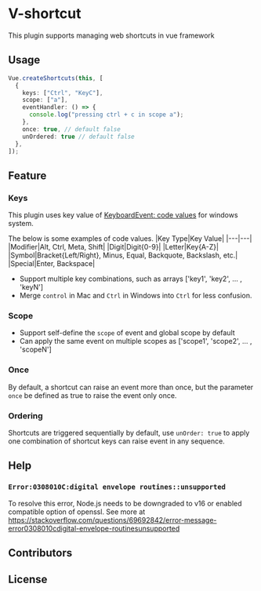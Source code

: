 # V-shortcut

This plugin supports managing web shortcuts in vue framework

## Usage

```ts
Vue.createShortcuts(this, [
  {
    keys: ["Ctrl", "KeyC"],
    scope: ["a"],
    eventHandler: () => {
      console.log("pressing ctrl + c in scope a");
    },
    once: true, // default false
    unOrdered: true // default false
  },
]);
```

## Feature

### Keys

This plugin uses key value of [KeyboardEvent: code values](https://developer.mozilla.org/en-US/docs/Web/API/KeyboardEvent/code/code_values) for windows system.

The below is some examples of code values.
|Key Type|Key Value|
|---|---|
|Modifier|Alt, Ctrl, Meta, Shift|
|Digit|Digit{0-9}|
|Letter|Key{A-Z}|
|Symbol|Bracket{Left/Right}, Minus, Equal, Backquote, Backslash, etc.|
|Special|Enter, Backspace|

- Support multiple key combinations, such as arrays ['key1', 'key2', ... , 'keyN']
- Merge `control` in Mac and `Ctrl` in Windows into `Ctrl` for less confusion.

### Scope

- Support self-define the `scope` of event and global scope by default
- Can apply the same event on multiple scopes as ['scope1', 'scope2', ... , 'scopeN']

<!-- TODO:  `excludeTags` and `preventWhen` -->

### Once

By default, a shortcut can raise an event more than once, but the parameter `once` be defined as true to raise the event only once.

### Ordering

Shortcuts are triggered sequentially by default, use `unOrder: true` to apply one combination of shortcut keys can raise event in any sequence.

## Help

### `Error:0308010C:digital envelope routines::unsupported`

To resolve this error, Node.js needs to be downgraded to v16 or enabled compatible option of openssl. See more at https://stackoverflow.com/questions/69692842/error-message-error0308010cdigital-envelope-routinesunsupported

## Contributors

## License
